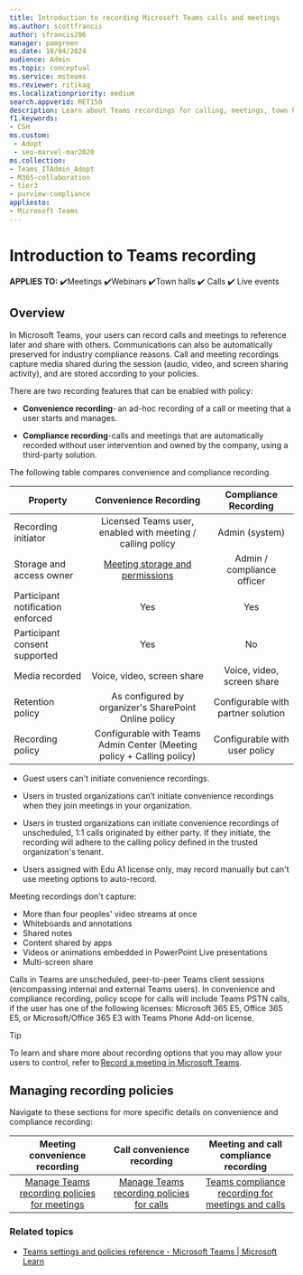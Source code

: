 ```yaml
---
title: Introduction to recording Microsoft Teams calls and meetings
ms.author: scottfrancis
author: sfrancis206
manager: pamgreen
ms.date: 10/04/2024
audience: Admin
ms.topic: conceptual
ms.service: msteams
ms.reviewer: ritikag
ms.localizationpriority: medium
search.appverid: MET150
description: Learn about Teams recordings for calling, meetings, town halls, webinars, and live events.
f1.keywords:
- CSH
ms.custom: 
 - Adopt
 - seo-marvel-mar2020
ms.collection: 
- Teams_ITAdmin_Adopt
- M365-collaboration
- tier3
- purview-compliance
appliesto: 
- Microsoft Teams
---
```


# Introduction to Teams recording

**APPLIES TO:** ✔️Meetings ✔️Webinars ✔️Town halls ✔️ Calls ✔️ Live events

## Overview

In Microsoft Teams, your users can record calls and meetings to reference later and share with others. Communications can also be automatically preserved for industry compliance reasons. Call and meeting recordings capture media shared during the session (audio, video, and screen sharing activity), and are stored according to your policies.  

There are two recording features that can be enabled with policy:

- **Convenience recording**- an ad-hoc recording of a call or meeting that a user starts and manages.

- **Compliance recording**-calls and meetings that are automatically recorded without user intervention and owned by the company, using a third-party solution.

The following table compares convenience and compliance recording.

| Property           | Convenience Recording | Compliance Recording |
| ---------------------- | :------------------: | :---------------: |
| Recording initiator              | Licensed Teams user, enabled with meeting / calling policy            | Admin (system)  |
| Storage and access owner          | [Meeting storage and permissions](https://learn.microsoft.com/microsoftteams/tmr-meeting-recording-change#shared-account-scheduled-meetings)               | Admin / compliance officer    |
| Participant notification enforced | Yes                | Yes             |
| Participant consent supported    | Yes    | No |
| Media recorded    | Voice, video, screen share    | Voice, video, screen share |
| Retention policy      | As configured by organizer's SharePoint Online policy | Configurable with partner solution |
| Recording policy                | Configurable with Teams Admin Center (Meeting policy + Calling policy) | Configurable with user policy        |

- Guest users can't initiate convenience recordings.

- Users in trusted organizations can’t initiate convenience recordings when they join meetings in your organization.  

- Users in trusted organizations can initiate convenience recordings of unscheduled, 1:1 calls originated by either party. If they initiate, the recording will adhere to the calling policy defined in the trusted organization's tenant.

- Users assigned with Edu A1 license only, may record manually but can't use meeting options to auto-record.

Meeting recordings don't capture:

- More than four peoples' video streams at once
- Whiteboards and annotations
- Shared notes
- Content shared by apps
- Videos or animations embedded in PowerPoint Live presentations
- Multi-screen share

Calls in Teams are unscheduled, peer-to-peer Teams client sessions (encompassing internal and external Teams users).  In convenience and compliance recording, policy scope for calls will include Teams PSTN calls, if the user has one of the following licenses: Microsoft 365 E5, Office 365 E5, or Microsoft/Office 365 E3 with Teams Phone Add-on license.

> [!TIP]
> To learn and share more about recording options that you may allow your users to control, refer to [Record a meeting in Microsoft Teams](https://support.microsoft.com/office/record-a-meeting-in-microsoft-teams-34dfbe7f-b07d-4a27-b4c6-de62f1348c24).  

## Managing recording policies

Navigate to these sections for more specific details on convenience and compliance recording:

| Meeting convenience recording    | Call convenience recording    | Meeting and call compliance recording |
| :------------------: | :---------------: | :---------------: |
| [Manage Teams recording policies for meetings](./meeting-recording.md)| [Manage Teams recording policies for calls](./call-recording-transcription-captions.md)    | [Teams compliance recording for meetings and calls](./teams-recording-compliance.md)    |

### Related topics  

- [Teams settings and policies reference - Microsoft Teams | Microsoft Learn](https://learn.microsoft.com/en-us/microsoftteams/settings-policies-reference)
